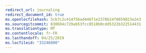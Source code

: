 ```yaml
---
redirect_url: journaling
redirect_document_id: true
ms.openlocfilehash: 5cb7c2c414f56ad446f1e2378b24f0659023e2e3
ms.sourcegitcommit: 830694c729ab53fcc8518b0cdd5322b322514431
ms.translationtype: MT
ms.contentlocale: fr-FR
ms.lasthandoff: 04/25/2019
ms.locfileid: "33246890"
---
```

